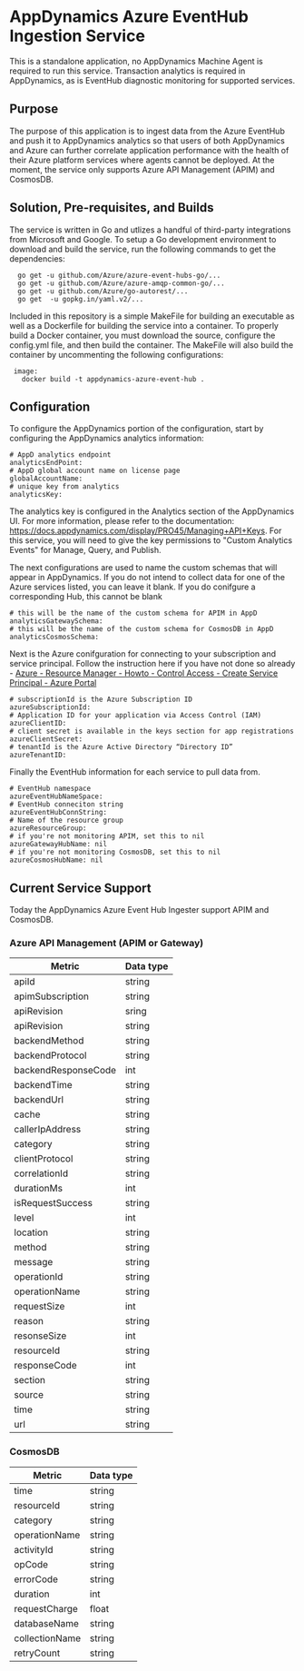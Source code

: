 # AppDynamics Azure EventHub Ingestion Service

This is a standalone application, no AppDynamics Machine Agent is required to run this service. Transaction analytics is required in AppDynamics, as is EventHub diagnostic monitoring for supported services. 

## Purpose

The purpose of this application is to ingest data from the Azure EventHub and push it to AppDynamics analytics so that users of both AppDynamics and Azure can further correlate application performance with the health of their Azure platform services where agents cannot be deployed. At the moment, the service only supports Azure API Management (APIM) and CosmosDB. 

## Solution, Pre-requisites, and Builds

The service is written in Go and utlizes a handful of third-party integrations from Microsoft and Google. To setup a Go development environment to download and build the service, run the following commands to get the dependencies:

```
  go get -u github.com/Azure/azure-event-hubs-go/...
  go get -u github.com/Azure/azure-amqp-common-go/...
  go get -u github.com/Azure/go-autorest/...
  go get  -u gopkg.in/yaml.v2/...
```

Included in this repository is a simple MakeFile for building an executable as well as a Dockerfile for building the service into a container. To properly build a Docker container, you must download the source, configure the config.yml file, and then build the container. The MakeFile will also build the container by uncommenting the following configurations:

```
 image:
   docker build -t appdynamics-azure-event-hub .
```

## Configuration

To configure the AppDynamics portion of the configuration, start by configuring the AppDynamics analytics information:
```
# AppD analytics endpoint
analyticsEndPoint: 
# AppD global account name on license page
globalAccountName: 
# unique key from analytics
analyticsKey: 
```

The analytics key is configured in the Analytics section of the AppDynamics UI. For more information, please refer to the documentation: https://docs.appdynamics.com/display/PRO45/Managing+API+Keys. For this service, you will need to give the key permissions to "Custom Analytics Events" for Manage, Query, and Publish. 

The next configurations are used to name the custom schemas that will appear in AppDynamics. If you do not intend to collect data for one of the Azure services listed, you can leave it blank. If you do conifgure a corresponding Hub, this cannot be blank

```
# this will be the name of the custom schema for APIM in AppD
analyticsGatewaySchema: 
# this will be the name of the custom schema for CosmosDB in AppD
analyticsCosmosSchema:
```

Next is the Azure conifguration for connecting to your subscription and service principal. Follow the instruction here if you have not done so already - [Azure - Resource Manager - Howto - Control Access - Create Service Principal - Azure Portal](https://docs.microsoft.com/en-us/azure/azure-resource-manager/resource-group-create-service-principal-portal)

```
# subscriptionId is the Azure Subscription ID 
azureSubscriptionId: 
# Application ID for your application via Access Control (IAM)
azureClientID: 
# client secret is available in the keys section for app registrations
azureClientSecret: 
# tenantId is the Azure Active Directory “Directory ID”
azureTenantID: 
```

Finally the EventHub information for each service to pull data from.

```
# EventHub namespace
azureEventHubNameSpace: 
# EventHub conneciton string
azureEventHubConnString: 
# Name of the resource group
azureResourceGroup: 
# if you're not monitoring APIM, set this to nil
azureGatewayHubName: nil
# if you're not monitoring CosmosDB, set this to nil
azureCosmosHubName: nil
```

## Current Service Support

Today the AppDynamics Azure Event Hub Ingester support APIM and CosmosDB. 

### Azure API Management (APIM or Gateway)

| Metric            |   Data type   |
| ----------------- |-------------- |
|apiId	            |   string      |
|apimSubscription	|   string      |
|apiRevision	    |   sring       |
|apiRevision	    |   string      |
|backendMethod	    |   string      |
|backendProtocol    |	string      |
|backendResponseCode|   int         |
|backendTime        |	string      |
|backendUrl 	    |   string      |
|cache	            |   string      |
|callerIpAddress    |	string      |
|category           |	string      |
|clientProtocol     |	string      |
|correlationId      |	string      |
|durationMs         |	int         |
|isRequestSuccess   |	string      |
|level	            |   int         |
|location	        |   string      |
|method	            |   string      |
|message            |	string      |
|operationId        |	string      |
|operationName      |	string      |
|requestSize        |	int         |
|reason	            |   string      |
|resonseSize        |	int         |
|resourceId	        |   string      |
|responseCode	    |   int         |
|section	        |   string      |
|source	            |   string      |
|time	            |   string      |
|url	            |   string      |

### CosmosDB

| Metric            |   Data type   |
| ----------------- |-------------- |
|time	            |   string      |
|resourceId         |	string      |
|category           |	string      |
|operationName	    |   string      |
|activityId         |	string      |
|opCode	            |   string      |
|errorCode	        |   string      |
|duration	        |   int         |
|requestCharge	    |   float       |
|databaseName	    |   string      |
|collectionName	    |   string      |
|retryCount	        |   string      |
